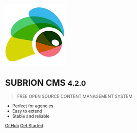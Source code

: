 ![logo](_media/logo.png)

# SUBRION CMS <small>4.2.0</small>

> FREE OPEN SOURCE CONTENT MANAGEMENT SYSTEM

- Perfect for agencies
- Easy to extend
- Stable and reliable


[GitHub](https://github.com/intelliants/subrion/)
[Get Started](#subrion-cms)